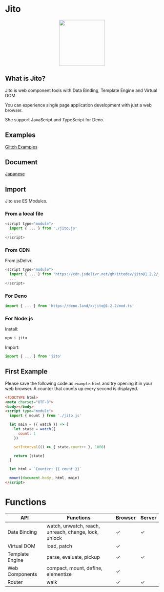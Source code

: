 # Jito

<p align="center"><img src="https://xs447853.xsrv.jp/jito.png" width="150" height="150"></p>

## What is Jito?

Jito is web component tools with Data Binding, Template Engine and Virtual DOM.

You can experience single page application development with just a web browser.

She support JavaScript and TypeScript for Deno.

## Examples

[Glitch Examples](https://glitch.com/@ittedev/jito-examples)

## Document

[Japanese](https://zenn.dev/itte/books/5ce6aac9166aed)

## Import

Jito use ES Modules.

### From a local file

```js
<script type="module">
  import { ... } from './jito.js'
  ...
</script>
```

### From CDN

From jsDelivr.

```js
<script type="module">
  import { ... } from 'https://cdn.jsdelivr.net/gh/ittedev/jito@1.2.2/jito.js'
  ...
</script>
```

### For Deno

```ts
import { ... } from 'https://deno.land/x/jito@1.2.2/mod.ts'
```

### For Node.js

Install:

```sh
npm i jito
```

Import:

```ts
import { ... } from 'jito'
```


## First Example

Please save the following code as `example.html` and try opening it in your web browser. A counter that counts up every second is displayed.

```html
<!DOCTYPE html>
<meta charset="UTF-8">
<body></body>
<script type="module">
  import { mount } from './jito.js'

  let main = ({ watch }) => {
    let state = watch({
      count: 1
    })

    setInterval(() => { state.count++ }, 1000)

    return [state]
  }

  let html = `Counter: {{ count }}`

  mount(document.body, html, main)
</script>
```

# Functions

| API | Functions | Browser | Server |
| --- | --- | --- | --- |
| Data Binding | watch, unwatch, reach, unreach, change, lock, unlock | ✓ | ✓ |
| Virtual DOM | load, patch | ✓ |  |
| Template Engine | parse, evaluate, pickup | ✓ | ✓ |
| Web Components | compact, mount, define, elementize | ✓ |  |
| Router | walk | ✓ | ✓ |
